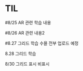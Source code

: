 # TIL

#8/25
AR 관련 학습 내용

#8/26
AR 관련 내용2

#8.27
그리드 학습
수욜 전부 업로드 예정

8.28
그리드 학습

8/30
그리드 표시 비표시 
